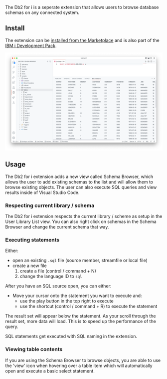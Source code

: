 The Db2 for i is a seperate extension that allows users to browse database schemas on any connected system.

## Install

The extension can be [installed from the Marketplace](https://marketplace.visualstudio.com/items?itemName=HalcyonTechLtd.vscode-db2i) and is also part of the [IBM i Development Pack](https://marketplace.visualstudio.com/items?itemName=HalcyonTechLtd.ibm-i-development-pack).

![](../../assets/db2i.png)

## Usage

The Db2 for i extension adds a new view called Schema Browser, which allows the user to add existing schemas to the list and will allow them to browse existing objects. The user can also execute SQL queries and view results inside of Visual Studio Code.

### Respecting current library / schema

The Db2 for i extension respects the current library / scheme as setup in the User Library List view. You can also right click on schemas in the Schema Browser and change the current schema that way.

### Executing statements

Either:

* open an existing `.sql` file (source member, streamfile or local file)
* create a new file
    1. create a file (control / command + N)
    2. change the language ID to `sql`

After you have an SQL source open, you can either:

* Move your cursor onto the statement you want to execute and:
    * use the play button in the top right to execute
    * use the shortcut (control / command + R) to execute the statement

The result set will appear below the statement. As your scroll through the result set, more data will load. This is to speed up the performance of the query.

SQL statements get executed with SQL naming in the extension.

### Viewing table contents

If you are using the Schema Browser to browse objects, you are able to use the 'view' icon when hovering over a table item which will automatically open and execute a basic select statement.